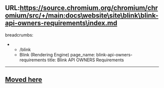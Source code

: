 URL:https://source.chromium.org/chromium/chromium/src/+/main:docs\website\site\blink\blink-api-owners-requirements\index.md
---
breadcrumbs:
- - /blink
  - Blink (Rendering Engine)
page_name: blink-api-owners-requirements
title: Blink API OWNERS Requirements
---

## [Moved here](/blink/guidelines/api-owners/requirements)
